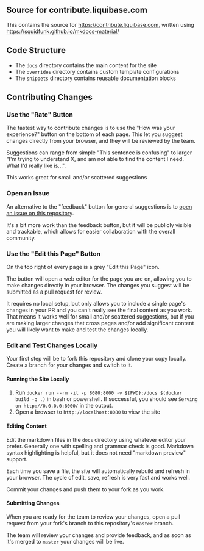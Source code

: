 ## Source for contribute.liquibase.com

This contains the source for https://contribute.liquibase.com, written using https://squidfunk.github.io/mkdocs-material/

## Code Structure

- The `docs` directory contains the main content for the site
- The `overrides` directory contains custom template configurations
- The `snippets` directory contains reusable documentation blocks

## Contributing Changes

### Use the "Rate" Button

The fastest way to contribute changes is to use the "How was your experience?" button on the bottom of each page. 
This let you suggest changes directly from your browser, and they will be reviewed by the team. 

Suggestions can range from simple "This sentence is confusing" to larger "I'm trying to understand X, and am not able to find the content I need. What I'd really like is...".

This works great for small and/or scattered suggestions

### Open an Issue

An alternative to the "feedback" button for general suggestions is to [open an issue on this repository](https://github.com/liquibase/liquibase-contribute-site/issues).

It's a bit more work than the feedback button, but it will be publicly visible and trackable, which allows for easier collaboration with the overall community. 

### Use the "Edit this Page" Button

On the top right of every page is a grey "Edit this Page" icon. 

The button will open a web editor for the page you are on, allowing you to make changes directly in your browser. The changes you suggest will be submitted as a pull request for review.

It requires no local setup, but only allows you to include a single page's changes in your PR and you can't really see the final content as you work.
That means it works well for small and/or scattered suggestions, but if you are making larger changes that cross pages and/or add significant content you will likely want to make and test the changes locally.

### Edit and Test Changes Locally

Your first step will be to fork this repository and clone your copy locally. Create a branch for your changes and switch to it.

#### Running the Site Locally

1. Run `docker run --rm -it -p 8080:8000 -v ${PWD}:/docs $(docker build -q .)` 
in bash or powershell. If successful, you should see `Serving on http://0.0.0.0:8000/` in the output. 
2. Open a browser to `http://localhost:8080` to view the site 

#### Editing Content

Edit the markdown files in the `docs` directory using whatever editor your prefer. Generally one with spelling and grammar check is good. Markdown syntax highlighting is helpful, but it does not need "markdown preview" support.

Each time you save a file, the site will automatically rebuild and refresh in your browser. The cycle of edit, save, refresh is very fast and works well.

Commit your changes and push them to your fork as you work.

#### Submitting Changes

When you are ready for the team to review your changes, open a pull request from your fork's branch to this repository's `master` branch. 

The team will review your changes and provide feedback, and as soon as it's merged to `master` your changes will be live.

